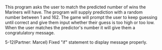 This program asks the user to match the predicted number of wins the Mariners will have.
The program will supply prediction with a random number between 1 and 162.
The game will prompt the user to keep guessing until correct and give them input whether their guess is too high or too low.
When the user matches the predictor's number it will give them a congratulatory message.

5-12(Partner: Marcel) Fixed "if" statement to display message properly.

